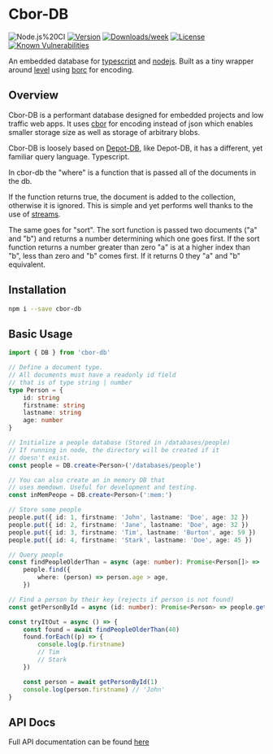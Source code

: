 # Cbor-DB

![Node.js%20CI](https://github.com/g5becks/cbor-db/workflows/Node.js%20CI/badge.svg)
[![Version](https://img.shields.io/npm/v/@typerpc/cli.svg)](https://npmjs.org/package/cbor-db)
[![Downloads/week](https://img.shields.io/npm/dw/@typerpc/cli.svg)](https://npmjs.org/package/cbor-db)
[![License](https://img.shields.io/npm/l/g5becks/cbor-db.svg)](https://github.com/g5becks/cbor-db/blob/master/package.json)
[![Known Vulnerabilities](https://snyk.io/test/github/g5becks/cbor-db/badge.svg?targetFile=package.json)](https://snyk.io/test/github/g5becks/cbor-db?targetFile=package.json)

An embedded database for [typescript](https://www.typescriptlang.org/) and [nodejs](https://nodejs.org/en/). Built as a tiny wrapper around [level](https://www.npmjs.com/package/level) using [borc](https://www.npmjs.com/package/borc) for encoding.

## Overview

Cbor-DB is a performant database designed for embedded projects and low traffic web apps. It uses [cbor](https://cbor.io/) for encoding instead of json
which enables smaller storage size as well as storage of arbitrary blobs.

Cbor-DB is loosely based on [Depot-DB](https://www.npmjs.com/package/depot-db), like Depot-DB, it has a different, yet familiar query language. Typescript.

In cbor-db the "where" is a function that is passed all of the documents in the db.

If the function returns true, the document is added to the collection, otherwise
it is ignored. This is simple and yet performs well thanks to the use of [streams](https://www.npmjs.com/package/level#dbcreatereadstreamoptions).

The same goes for "sort". The sort function is passed two documents ("a" and "b") and returns
a number determining which one goes first. If the sort function returns a number greater than
zero "a" is at a higher index than "b", less than zero and "b" comes first. If it returns 0
they "a" and "b" equivalent.

## Installation

```bash
npm i --save cbor-db
```

## Basic Usage

```typescript
import { DB } from 'cbor-db'

// Define a document type.
// All documents must have a readonly id field
// that is of type string | number
type Person = {
    id: string
    firstname: string
    lastname: string
    age: number
}

// Initialize a people database (Stored in /databases/people)
// If running in node, the directory will be created if it
// doesn't exist.
const people = DB.create<Person>('/databases/people')

// You can also create an in memory DB that
// uses memdown. Useful for development and testing.
const inMemPeope = DB.create<Person>(':mem:')

// Store some people
people.put({ id: 1, firstname: 'John', lastname: 'Doe', age: 32 })
people.put({ id: 2, firstname: 'Jane', lastname: 'Doe', age: 32 })
people.put({ id: 3, firstname: 'Tim', lastname: 'Burton', age: 59 })
people.put({ id: 4, firstname: 'Stark', lastname: 'Doe', age: 45 })

// Query people
const findPeopleOlderThan = async (age: number): Promise<Person[]> =>
    people.find({
        where: (person) => person.age > age,
    })

// Find a person by their key (rejects if person is not found)
const getPersonById = async (id: number): Promise<Person> => people.get(1)

const tryItOut = async () => {
    const found = await findPeopleOlderThan(40)
    found.forEach((p) => {
        console.log(p.firstname)
        // Tim
        // Stark
    })

    const person = await getPersonById(1)
    console.log(person.firstname) // 'John'
}
```

## API Docs

Full API documentation can be found [here](https://g5becks.github.io/cbor-db/)
